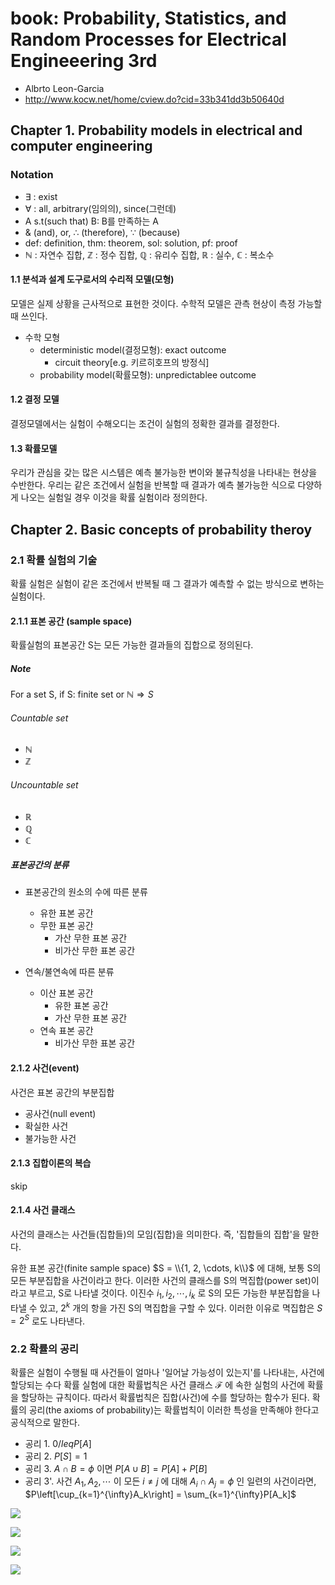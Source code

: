 # book: Probability, Statistics, and Random Processes for Electrical Engineeering 3rd
- Albrto Leon-Garcia
- http://www.kocw.net/home/cview.do?cid=33b341dd3b50640d

## Chapter 1. Probability models in electrical and computer engineering

### Notation

- $\exists$ : exist
- $\forall$ : all, arbitrary(임의의), since(그런데)
- A s.t(such that) B: B를 만족하는 A
- & (and), or, $\therefore$ (therefore), $\because$ (because)
- def: definition, thm: theorem, sol: solution, pf: proof
- $\mathbb{N}$ : 자연수 집합, $\mathbb{Z}$ : 정수 집합, $\mathbb{Q}$ : 유리수 집합, $\mathbb{R}$ : 실수, $\mathbb{C}$ : 복소수

#### 1.1 분석과 설계 도구로서의 수리적 모델(모형)

모델은 실제 상황을 근사적으로 표현한 것이다. 수학적 모델은 관측 현상이 측정 가능할 때 쓰인다.

- 수학 모형
    + deterministic model(결정모형): exact outcome
        * circuit theory[e.g. 키르히호프의 방정식]
    + probability model(확률모형): unpredictablee outcome

#### 1.2 결정 모델

결정모델에서는 실험이 수해오디는 조건이 실험의 정확한 결과를 결정한다.

#### 1.3 확률모델

우리가 관심을 갖는 많은 시스템은 예측 불가능한 변이와 불규칙성을 나타내는 현상을 수반한다. 우리는 같은 조건에서 실험을 반복할 때 결과가 예측 불가능한 식으로 다양하게 나오는 실험일 경우 이것을 확률 실험이라 정의한다. 

## Chapter 2. Basic concepts of probability theroy

### 2.1 확률 실험의 기술

확률 실험은 실험이 같은 조건에서 반복될 때 그 결과가 예측할 수 없는 방식으로 변하는 실험이다. 

#### 2.1.1 표본 공간 (sample space)

확률실험의 표본공간 S는 모든 가능한 결과들의 집합으로 정의된다.

##### Note

For a set S, 
if S: finite set or $\mathbb{N} \Rightarrow S$

###### Countable set

- $\mathbb{N}$
- $\mathbb{Z}$

###### Uncountable set

- $\mathbb{R}$
- $\mathbb{Q}$
- $\mathbb{C}$

##### 표본공간의 분류

- 표본공간의 원소의 수에 따른 분류
    + 유한 표본 공간
    + 무한 표본 공간
        * 가산 무한 표본 공간
        * 비가산 무한 표본 공간

- 연속/불연속에 따른 분류
    + 이산 표본 공간
        * 유한 표본 공간
        * 가산 무한 표본 공간
    + 연속 표본 공간
        * 비가산 무한 표본 공간

#### 2.1.2 사건(event)

사건은 표본 공간의 부분집합

- 공사건(null event)
- 확실한 사건
- 불가능한 사건

#### 2.1.3 집합이론의 복습

skip

#### 2.1.4 사건 클래스

사건의 클래스는 사건들(집합들)의 모임(집합)을 의미한다. 즉, '집합들의 집합'을 말한다.

유한  표본 공간(finite sample space) $S = \\{1, 2, \cdots, k\\}$ 에 대해, 보통 S의 모든 부분집합을 사건이라고 한다. 이러한 사건의 클래스를 S의 멱집합(power set)이라고 부르고, S로 나타낼 것이다. 이진수 $i_1, i_2, \cdots, i_k$ 로 S의 모든 가능한 부분집합을 나타낼 수 있고, $2^k$ 개의 항을 가진 S의 멱집합을 구할 수 있다. 이러한 이유로 멱집합은 $S = 2^S$ 로도 나타낸다.

### 2.2 확률의 공리

확률은 실험이 수행될 때 사건들이 얼마나 '일어날 가능성이 있는지'를 나타내는, 사건에 할당되는 수다 확률 실험에 대한 확률법칙은 사건 클래스 $\mathscr{F}$ 에 속한 실험의 사건에 확률을 할당하는 규칙이다. 따라서 확률법칙은 집합(사건)에 수를 할당하는 함수가 된다. 확률의 공리(the axioms of probability)는 확률법칙이 이러한 특성을 만족해야 한다고 공식적으로 말한다.

- 공리 1. $0 /leq P[A]$
- 공리 2. $P[S] = 1$
- 공리 3. $A \cap B = \phi$ 이면 $P[A \cup B] = P[A] + P[B]$
- 공리 3'. 사건 $A_1, A_2, \cdots$ 이 모든 $i \neq j$ 에 대해 $A_i \cap A_j = \phi$ 인 일련의 사건이라면, $P\left[\cup_{k=1}^{\infty}A_k\right] = \sum_{k=1}^{\infty}P[A_k]$

![](./img/2022-07-24-00.jpg)

![](./img/2022-07-24-01.jpg)

![](./img/2022-07-24-02.jpg)

![](./img/2022-07-24-03.jpg)

